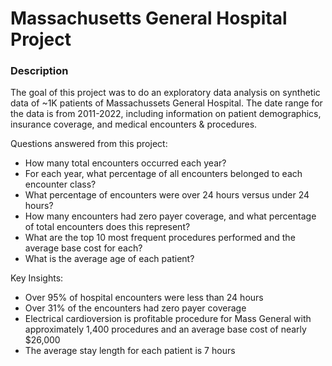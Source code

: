 # Massachusetts General Hospital Project

### Description
The goal of this project was to do an exploratory data analysis on synthetic data of ~1K patients of Massachussets General Hospital. The date range for the data is from 2011-2022, including information on patient demographics, insurance coverage, and medical encounters & procedures.

Questions answered from this project:
- How many total encounters occurred each year?
- For each year, what percentage of all encounters belonged to each encounter class?
- What percentage of encounters were over 24 hours versus under 24 hours?
- How many encounters had zero payer coverage, and what percentage of total encounters does this represent?
- What are the top 10 most frequent procedures performed and the average base cost for each?
- What is the average age of each patient?

Key Insights:
- Over 95% of hospital encounters were less than 24 hours
- Over 31% of the encounters had zero payer coverage
- Electrical cardioversion is profitable procedure for Mass General with approximately 1,400 procedures and an average base cost of nearly $26,000
- The average stay length for each patient is 7 hours
